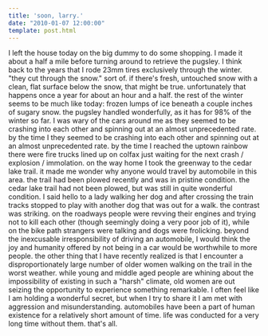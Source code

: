 ```yaml
---
title: 'soon, larry.'
date: "2010-01-07 12:00:00"
template: post.html
---
```


I left the house today on the big dummy to do some shopping. I made it about a half a mile before turning around to retrieve the pugsley. I think back to the years that I rode 23mm tires exclusively through the winter. "they cut through the snow." sort of. if there's fresh, untouched snow with a clean, flat surface below the snow, that might be true. unfortunately that happens once a year for about an hour and a half. the rest of the winter seems to be much like today: frozen lumps of ice beneath a couple inches of sugary snow. the pugsley handled wonderfully, as it has for 98% of the winter so far. I was wary of the cars around me as they seemed to be crashing into each other and spinning out at an almost unprecedented rate. by the time I they seemed to be crashing into each other and spinning out at an almost unprecedented rate. by the time I reached the uptown rainbow there were fire trucks lined up on colfax just waiting for the next crash / explosion / immolation. on the way home I took the greenway to the cedar lake trail. it made me wonder why anyone would travel by automobile in this area. the trail had been plowed recently and was in pristine condition. the cedar lake trail had not been plowed, but was still in quite wonderful condition. I said hello to a lady walking her dog and after crossing the train tracks stopped to play with another dog that was out for a walk. the contrast was striking. on the roadways people were revving their engines and trying not to kill each other (though seemingly doing a very poor job of it), while on the bike path strangers were talking and dogs were frolicking. beyond the inexcusable irresponsibility of driving an automobile, I would think the joy and humanity offered by not being in a car would be worthwhile to more people. the other thing that I have recently realized is that I encounter a disproportionately large number of older women walking on the trail in the worst weather. while young and middle aged people are whining about the impossibility of existing in such a "harsh" climate, old women are out seizing the opportunity to experience something remarkable. I often feel like I am holding a wonderful secret, but when I try to share it I am met with aggression and misunderstanding. automobiles have been a part of human existence for a relatively short amount of time. life was conducted for a very long time without them. that's all.